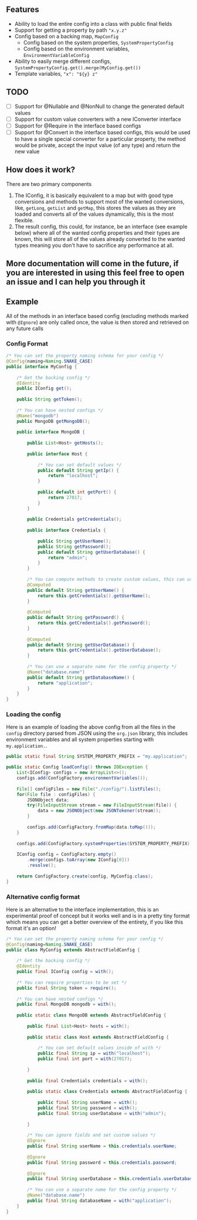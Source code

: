 ## Features
* Ability to load the entire config into a class with public final fields
* Support for getting a property by path `"x.y.z"`
* Config based on a backing map, `MapConfig`
	* Config based on the system properties, `SystemPropertyConfig`
	* Config based on the environment variables, `EnvironmentVariableConfig`
* Ability to easily merge different configs, `SystemPropertyConfig.get().merge(MyConfig.get())`
* Template variables, `"x": "${y} z"`

## TODO
- [ ] Support for @Nullable and @NonNull to change the generated default values  
- [ ] Support for custom value converters with a new IConverter interface  
- [ ] Support for @Require in the interface based configs  
- [ ] Support for @Convert in the interface based configs, this would be used to have a single special converter for a particular property, the method would be private, accept the input value (of any type) and return the new value  

## How does it work?
There are two primary components
1. The IConfig, it is basically equivalent to a map but with good type conversions and methods to support most of the wanted conversions, like, `getLong`, `getList` and `getMap`, this stores the values as they are loaded and converts all of the values dynamically, this is the most flexible.
2. The result config, this could, for instance, be an interface (see example below) where all of the wanted config properties and their types are known, this will store all of the values already converted to the wanted types meaning you don't have to sacrifice any performance at all.

## More documentation will come in the future, if you are interested in using this feel free to open an issue and I can help you through it

## Example

All of the methods in an interface based config (excluding methods marked with `@Ignore`) are only called once, the value is then stored and retrieved on any future calls
### Config Format
```Java
/* You can set the property naming schema for your config */
@Config(naming=Naming.SNAKE_CASE)
public interface MyConfig {
	
	/* Get the backing config */
	@Identity
	public IConfig get();
	
	public String getToken();
	
	/* You can have nested configs */
	@Name("mongodb")
	public MongoDB getMongoDB();
	
	public interface MongoDB {
		
		public List<Host> getHosts();
		
		public interface Host {
			
			/* You can set default values */
			public default String getIp() {
				return "localhost";
			}
			
			public default int getPort() {
				return 27017;
			}
		}
		
		public Credentials getCredentials();
		
		public interface Credentials {
			
			public String getUserName();
			public String getPassword();
			public default String getUserDatabase() {
				return "admin";
			}
		}
		
		/* You can compute methods to create custom values, this can use other methods too */
		@Computed
		public default String getUserName() {
			return this.getCredentials().getUserName();
		}
		
		@Computed
		public default String getPassword() {
			return this.getCredentials().getPassword();
		}
		
		@Computed
		public default String getUserDatabase() {
			return this.getCredentials().getUserDatabase();
		}
		
		/* You can use a separate name for the config property */ 
		@Name("database.name")
		public default String getDatabaseName() {
			return "application";
		}
	}
}
```

### Loading the config
Here is an example of loading the above config from all the files in the `config` directory parsed from JSON using the `org.json` library, this includes environment variables and all system properties starting with `my.application.`.
```Java
public static final String SYSTEM_PROPERTY_PREFIX = "my.application";

public static Config loadConfig() throws IOException {
	List<IConfig> configs = new ArrayList<>();
	configs.add(ConfigFactory.environmentVariables());
	
	File[] configFiles = new File("./config/").listFiles();
	for(File file : configFiles) {
		JSONObject data;
		try(FileInputStream stream = new FileInputStream(file)) {
			data = new JSONObject(new JSONTokener(stream));
		}
		
		configs.add(ConfigFactory.fromMap(data.toMap()));
	}
	
	configs.add(ConfigFactory.systemProperties(SYSTEM_PROPERTY_PREFIX));
	
	IConfig config = ConfigFactory.empty()
		.merge(configs.toArray(new IConfig[0]))
		.resolve();
	
	return ConfigFactory.create(config, MyConfig.class);
}
```

### Alternative config format
Here is an alternative to the interface implementation, this is an experimental proof of concept but it works well and is in a pretty tiny format which means you can get a better overview of the entirety, if you like this format it's an option!
```Java
/* You can set the property naming schema for your config */
@Config(naming=Naming.SNAKE_CASE)
public class MyConfig extends AbstractFieldConfig {
	
	/* Get the backing config */
	@Identity
	public final IConfig config = with();
	
	/* You can require properties to be set */
	public final String token = require();
	
	/* You can have nested configs */
	public final MongoDB mongodb = with();
	
	public static class MongoDB extends AbstractFieldConfig {
		
		public final List<Host> hosts = with();
		
		public static class Host extends AbstractFieldConfig {
			
			/* You can set default values inside of with */
			public final String ip = with("localhost");
			public final int port = with(27017);
			
		}
		
		public final Credentials credentials = with();
		
		public static class Credentials extends AbstractFieldConfig {
			
			public final String userName = with();
			public final String password = with();
			public final String userDatabase = with("admin");
			
		}
		
		/* You can ignore fields and set custom values */
		@Ignore
		public final String userName = this.credentials.userName;
		
		@Ignore
		public final String password = this.credentials.password;
		
		@Ignore
		public final String userDatabase = this.credentials.userDatabase;
		
		/* You can use a separate name for the config property */ 
		@Name("database.name")
		public final String databaseName = with("application");
	}
}
```
